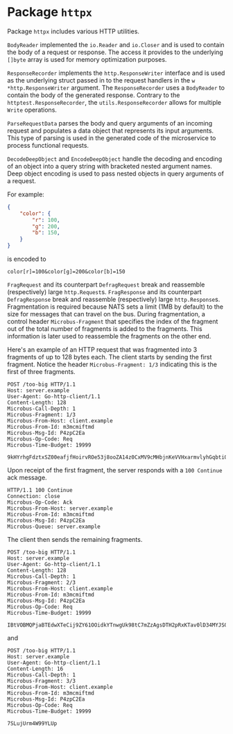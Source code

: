 # Package `httpx`

Package `httpx` includes various HTTP utilities.

`BodyReader` implemented the `io.Reader` and `io.Closer` and is used to contain the body of a request or response. The access it provides to the underlying `[]byte` array is used for memory optimization purposes.

`ResponseRecorder` implements the `http.ResponseWriter` interface and is used as the underlying struct passed in to the request handlers in the `w *http.ResponseWriter` argument. The `ResponseRecorder` uses a `BodyReader` to contain the body of the generated response. Contrary to the `httptest.ResponseRecorder`, the `utils.ResponseRecorder` allows for multiple `Write` operations.

`ParseRequestData` parses the body and query arguments of an incoming request and populates a data object that represents its input arguments. This type of parsing is used in the generated code of the microservice to process functional requests.

`DecodeDeepObject` and `EncodeDeepObject` handle the decoding and encoding of an object into a query string with bracketed nested argument names. Deep object encoding is used to pass nested objects in query arguments of a request.

For example:

```json
{
    "color": {
        "r": 100,
        "g": 200,
        "b": 150,
    }
}
```

is encoded to

```
color[r]=100&color[g]=200&color[b]=150
```

`FragRequest` and its counterpart `DefragRequest` break and reassemble (respectively) large `http.Request`s. `FragResponse` and its counterpart `DefragResponse` break and reassemble (respectively) large `http.Response`s. Fragmentation is required because NATS sets a limit (1MB by default) to the size for messages that can travel on the bus. During fragmentation, a control header `Microbus-Fragment` that specifies the index of the fragment out of the total number of fragments is added to the fragments. This information is later used to reassemble the fragments on the other end.

Here's an example of an HTTP request that was fragmented into 3 fragments of up to 128 bytes each. The client starts by sending the first fragment. Notice the header `Microbus-Fragment: 1/3` indicating this is the first of three fragments.

```
POST /too-big HTTP/1.1
Host: server.example
User-Agent: Go-http-client/1.1
Content-Length: 128
Microbus-Call-Depth: 1
Microbus-Fragment: 1/3
Microbus-From-Host: client.example
Microbus-From-Id: m3mcmiftmd
Microbus-Msg-Id: P4zpC2Ea
Microbus-Op-Code: Req
Microbus-Time-Budget: 19999

9kHYrhgFdztxSZ00eafjfHoirvROe53j8ooZA14z0CxMV9cMHbjnKeVVHxarmvlyhGqbtiOTGsYfE7eLPImNQgYRKYG01npWZBfqlVbkqw2zxWznetDzD0q5fOr4HKOn
```

Upon receipt of the first fragment, the server responds with a `100 Continue` ack message.

```
HTTP/1.1 100 Continue
Connection: close
Microbus-Op-Code: Ack
Microbus-From-Host: server.example
Microbus-From-Id: m3mcmiftmd
Microbus-Msg-Id: P4zpC2Ea
Microbus-Queue: server.example
```

The client then sends the remaining fragments.

```
POST /too-big HTTP/1.1
Host: server.example
User-Agent: Go-http-client/1.1
Content-Length: 128
Microbus-Call-Depth: 1
Microbus-Fragment: 2/3
Microbus-From-Host: client.example
Microbus-From-Id: m3mcmiftmd
Microbus-Msg-Id: P4zpC2Ea
Microbus-Op-Code: Req
Microbus-Time-Budget: 19999

IBtVOBMQPjaBTEdwXTeCij9ZY61OOidkYTnwgUk98tC7mZzAgsDTH2pRxKTav0lD34MYJS0haYgWUr0brT1RENDCoffYIzKQYDcAsp73O7X1HD9VjGv0C3parRDPCCEz
```

and

```
POST /too-big HTTP/1.1
Host: server.example
User-Agent: Go-http-client/1.1
Content-Length: 16
Microbus-Call-Depth: 1
Microbus-Fragment: 3/3
Microbus-From-Host: client.example
Microbus-From-Id: m3mcmiftmd
Microbus-Msg-Id: P4zpC2Ea
Microbus-Op-Code: Req
Microbus-Time-Budget: 19999

7SLujUrm4W99YLUp
```
